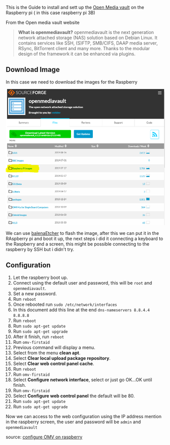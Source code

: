 This is the Guide to install and sett up the [Open Media vault](https://www.openmediavault.org/) on the Raspberry pi ( in this case raspberry pi 3B)

From the Open media vault website
> **What is openmediavault?**
openmediavault is the next generation network attached storage (NAS) solution based on Debian Linux. It contains services like SSH, (S)FTP, SMB/CIFS, DAAP media server, RSync, BitTorrent client and many more. Thanks to the modular design of the framework it can be enhanced via plugins.

## Download Image

In this case we need to download the images for the Raspberry

![setting_openmediavault_001](images/setting_openmediavault_001.PNG)

We can use [balenaEtcher](https://www.balena.io/etcher/)  to flash the image, after this we can put it in the RAspberry pi and boot it up, the next steps i did it connecting a keyboard to the Raspberry and a screen, this might be possible connecting to the raspberry by SSH but i didn't try.

## Configuration

1. Let the raspberry boot up.
2. Connect using the default user and password, this will be `root` and `openmediavault`.
3. Set a new password.
4. Run `reboot`
5. Once rebooted run `sudo /etc/network/interfaces`
6. In this document add this line at the end `dns-nameservers 8.8.4.4 8.8.8.8 `
7. Run `reboot`
8. Run `sudo apt-get update`
9. Run `sudo apt-get upgrade`
10. After it finish, run `reboot`
11. Run `omv-firstaid`
12. Previous command will display a menu.
13. Select from the menu **clean apt**.
14. Select **Clear local upload package repository**.
15. Select **Clear web control panel cache**.
16. Run `reboot`
17. Run `omv-firstaid`
18. Select **Configure network interface**, select or just go OK...OK until finish.
19. Run `omv-firstaid`
20. Select **Configure web control panel** the default will be 80.
21. Run `sudo apt-get update`
22. Run `sudo apt-get upgrade`

Now we can access to the web configuration using the IP address mention in the raspberry screen, the user and password will be `admin` and `openmediavault`


source: [configure OMV on raspberry](https://forum.openmediavault.org/index.php/Thread/23693-Can-t-access-to-OMV-with-my-IP-Adress/)
